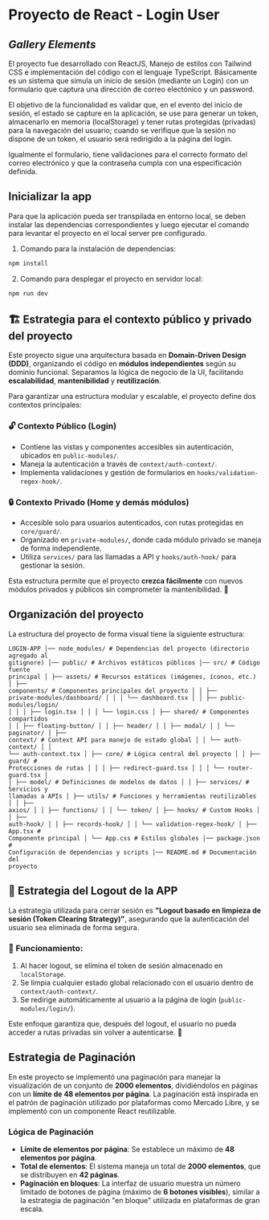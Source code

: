 # Proyecto de React - Login User

## _Gallery Elements_

El proyecto fue desarrollado con ReactJS, Manejo de estilos con Tailwind CSS e
implementación del código con el lenguaje TypeScript. Básicamente es un sistema
que simula un inicio de sesión (mediante un Login) con un formulario que captura
una dirección de correo electónico y un password.

El objetivo de la funcionalidad es validar que, en el evento del inicio de
sesión, el estado se capture en la aplicación, se use para generar un token,
almacenarlo en memoria (localStorage) y tener rutas protegidas (privadas) para
la navegación del usuario; cuando se verifique que la sesión no dispone de un
token, el usuario será redirigido a la página del login.

Igualmente el formulario, tiene validaciones para el correcto formato del correo
electrónico y que la contraseña cumpla con una especificación definida.

## Inicializar la app

Para que la aplicación pueda ser transpilada en entorno local, se deben instalar
las dependencias correspondientes y luego ejecutar el comando para levantar el
proyecto en el local server pre configurado.

1. Comando para la instalación de dependencias:

```sh
npm install
```

2. Comando para desplegar el proyecto en servidor local:

```sh
npm run dev
```

## 🏗️ Estrategia para el contexto público y privado del proyecto

Este proyecto sigue una arquitectura basada en **Domain-Driven Design (DDD)**,
organizando el código en **módulos independientes** según su dominio funcional.
Separamos la lógica de negocio de la UI, facilitando **escalabilidad**,
**mantenibilidad** y **reutilización**.

Para garantizar una estructura modular y escalable, el proyecto define dos
contextos principales:

### 🔓 Contexto Público (Login)

- Contiene las vistas y componentes accesibles sin autenticación, ubicados en
  `public-modules/`.
- Maneja la autenticación a través de `context/auth-context/`.
- Implementa validaciones y gestión de formularios en
  `hooks/validation-regex-hook/`.

### 🔒 Contexto Privado (Home y demás módulos)

- Accesible solo para usuarios autenticados, con rutas protegidas en
  `core/guard/`.
- Organizado en `private-modules/`, donde cada módulo privado se maneja de forma
  independiente.
- Utiliza `services/` para las llamadas a API y `hooks/auth-hook/` para
  gestionar la sesión.

Esta estructura permite que el proyecto **crezca fácilmente** con nuevos módulos
privados y públicos sin comprometer la mantenibilidad. 🚀

## Organización del proyecto

La estructura del proyecto de forma visual tiene la siguiente estructura:

```
LOGIN-APP │── node_modules/ # Dependencias del proyecto (directorio agregado al
gitignore) │── public/ # Archivos estáticos públicos │── src/ # Código fuente
principal │ ├── assets/ # Recursos estáticos (imágenes, íconos, etc.) │ ├──
components/ # Componentes principales del proyecto │ │ ├──
private-modules/dashboard/ │ │ │ └── dashboard.tsx │ │ ├── public-modules/login/
│ │ │ ├── login.tsx │ │ │ └── login.css │ ├── shared/ # Componentes compartidos
│ │ ├── floating-button/ │ │ ├── header/ │ │ ├── modal/ │ │ └── paginator/ │ ├──
context/ # Context API para manejo de estado global │ │ └── auth-context/ │ │
└── auth-context.tsx │ ├── core/ # Lógica central del proyecto │ │ ├── guard/ #
Protecciones de rutas │ │ │ ├── redirect-guard.tsx │ │ │ └── router-guard.tsx │
│ ├── model/ # Definiciones de modelos de datos │ │ ├── services/ # Servicios y
llamadas a APIs │ ├── utils/ # Funciones y herramientas reutilizables │ │ ├──
axios/ │ │ ├── functions/ │ │ └── token/ │ ├── hooks/ # Custom Hooks │ │ ├──
auth-hook/ │ │ ├── records-hook/ │ │ └── validation-regex-hook/ │ ├── App.tsx #
Componente principal │ └── App.css # Estilos globales │── package.json #
Configuración de dependencias y scripts │── README.md # Documentación del
proyecto
```

## 🚪 Estrategia del Logout de la APP

La estrategia utilizada para cerrar sesión es **"Logout basado en limpieza de
sesión (Token Clearing Strategy)"**, asegurando que la autenticación del usuario
sea eliminada de forma segura.

### 🔹 Funcionamiento:

1. Al hacer logout, se elimina el token de sesión almacenado en `localStorage`.
2. Se limpia cualquier estado global relacionado con el usuario dentro de
   `context/auth-context/`.
3. Se redirige automáticamente al usuario a la página de login
   (`public-modules/login/`).

Este enfoque garantiza que, después del logout, el usuario no pueda acceder a
rutas privadas sin volver a autenticarse. 🚀

## Estrategia de Paginación

En este proyecto se implementó una paginación para manejar la visualización de
un conjunto de **2000 elementos**, dividiéndolos en páginas con un **límite de
48 elementos por página**. La paginación está inspirada en el patrón de
paginación utilizado por plataformas como Mercado Libre, y se implementó con un
componente React reutilizable.

### Lógica de Paginación

- **Límite de elementos por página**: Se establece un máximo de **48 elementos
  por página**.
- **Total de elementos**: El sistema maneja un total de **2000 elementos**, que
  se distribuyen en **42 páginas**.
- **Paginación en bloques**: La interfaz de usuario muestra un número limitado
  de botones de página (máximo de **6 botones visibles**), similar a la
  estrategia de paginación "en bloque" utilizada en plataformas de gran escala.
